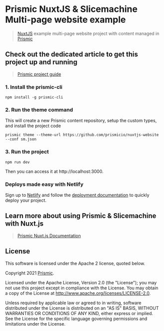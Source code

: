 # Prismic NuxtJS & Slicemachine Multi-page website example

> [NuxtJS](https://nuxtjs.org) example multi-page website project with content managed in [Prismic](https://prismic.io)

## Check out the dedicated article to get this project up and running

> [Prismic project guide](https://prismic.io/docs/technologies/sample-multi-page-website-with-navigation-nuxtjs)

### 1. Install the prismic-cli
```
npm install -g prismic-cli
```

### 2. Run the theme command
This will create a new Prismic content repository, setup the custom types, and install the project code

```
prismic theme --theme-url https://github.com/prismicio/nuxtjs-website --conf sm.json
```

### 3. Run the project
```
npm run dev
```
Then you can access it at http://localhost:3000.

### Deploys made easy with Netlify
Sign up to [Netlify](https://www.netlify.com/) and follow the [deployment documentation](https://www.netlify.com/tags/deploy/) to quickly deploy your project.

## Learn more about using Prismic & Slicemachine with Nuxt.js

> [Prismic Nuxt.js Documentation](https://prismic.io/docs/technologies/getting-started-nuxtjs)

## License

This software is licensed under the Apache 2 license, quoted below.

Copyright 2021 [Prismic](http://prismic.io).

Licensed under the Apache License, Version 2.0 (the "License"); you may not use this project except in compliance with the License. You may obtain a copy of the License at http://www.apache.org/licenses/LICENSE-2.0.

Unless required by applicable law or agreed to in writing, software distributed under the License is distributed on an "AS IS" BASIS, WITHOUT WARRANTIES OR CONDITIONS OF ANY KIND, either express or implied. See the License for the specific language governing permissions and limitations under the License.
